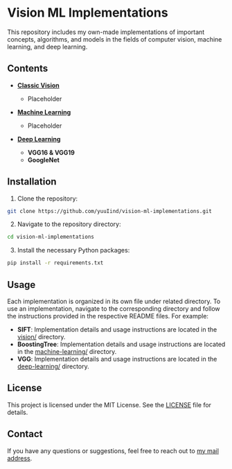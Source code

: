 # Vision ML Implementations

This repository includes my own-made implementations of important concepts, algorithms, and models in the fields of computer vision, machine learning, and deep learning. 

## Contents

- **[Classic Vision](/vision/)**
  - Placeholder

- **[Machine Learning](/machine-learning/)**
  - Placeholder

- **[Deep Learning](/deep-learning/)**
  - **VGG16 & VGG19**
  - **GoogleNet** 

## Installation
1. Clone the repository:
```bash
git clone https://github.com/yuuIind/vision-ml-implementations.git
```
2. Navigate to the repository directory:
```bash
cd vision-ml-implementations
```
3. Install the necessary Python packages:
```bash
pip install -r requirements.txt
```
## Usage

Each implementation is organized in its own file under related directory. To use an implementation, navigate to the corresponding directory and follow the instructions provided in the respective README files. For example:
- **SIFT**: Implementation details and usage instructions are located in the [vision/](vision) directory.
- **BoostingTree**: Implementation details and usage instructions are located in the [machine-learning/](machine-learning) directory.
- **VGG**: Implementation details and usage instructions are located in the [deep-learning/](deep-learning) directory.

## License

This project is licensed under the MIT License. See the [LICENSE](LICENSE) file for details.

## Contact

If you have any questions or suggestions, feel free to reach out to [my mail address](mailto:mhakan.tastan@gmail.com).
